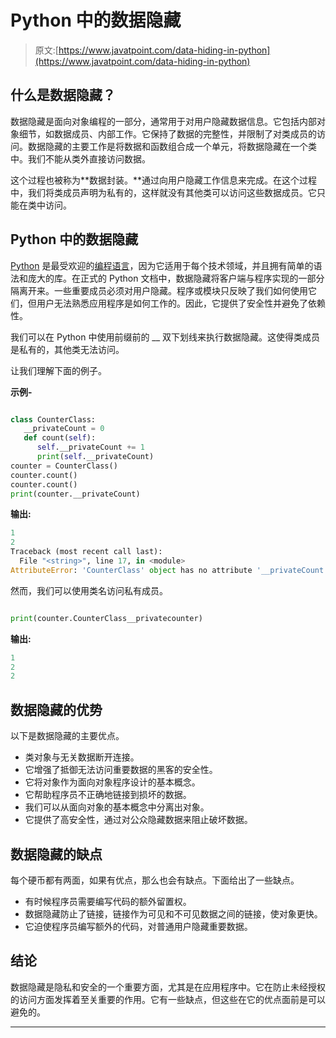 # Python 中的数据隐藏

> 原文:[https://www.javatpoint.com/data-hiding-in-python](https://www.javatpoint.com/data-hiding-in-python)

## 什么是数据隐藏？

数据隐藏是面向对象编程的一部分，通常用于对用户隐藏数据信息。它包括内部对象细节，如数据成员、内部工作。它保持了数据的完整性，并限制了对类成员的访问。数据隐藏的主要工作是将数据和函数组合成一个单元，将数据隐藏在一个类中。我们不能从类外直接访问数据。

这个过程也被称为**数据封装。**通过向用户隐藏工作信息来完成。在这个过程中，我们将类成员声明为私有的，这样就没有其他类可以访问这些数据成员。它只能在类中访问。

## Python 中的数据隐藏

[Python](https://www.javatpoint.com/python-tutorial) 是最受欢迎的[编程语言](https://www.javatpoint.com/programming-language)，因为它适用于每个技术领域，并且拥有简单的语法和庞大的库。在正式的 Python 文档中，数据隐藏将客户端与程序实现的一部分隔离开来。一些重要成员必须对用户隐藏。程序或模块只反映了我们如何使用它们，但用户无法熟悉应用程序是如何工作的。因此，它提供了安全性并避免了依赖性。

我们可以在 Python 中使用前缀前的 __ 双下划线来执行数据隐藏。这使得类成员是私有的，其他类无法访问。

让我们理解下面的例子。

**示例-**

```py

class CounterClass:
   __privateCount = 0
   def count(self):
      self.__privateCount += 1
      print(self.__privateCount)
counter = CounterClass()
counter.count()
counter.count()
print(counter.__privateCount)

```

**输出:**

```py
1
2
Traceback (most recent call last):
  File "<string>", line 17, in <module>
AttributeError: 'CounterClass' object has no attribute '__privateCount'

```

然而，我们可以使用类名访问私有成员。

```py

print(counter.CounterClass__privatecounter)

```

**输出:**

```py
1
2
2 

```

## 数据隐藏的优势

以下是数据隐藏的主要优点。

*   类对象与无关数据断开连接。
*   它增强了抵御无法访问重要数据的黑客的安全性。
*   它将对象作为面向对象程序设计的基本概念。
*   它帮助程序员不正确地链接到损坏的数据。
*   我们可以从面向对象的基本概念中分离出对象。
*   它提供了高安全性，通过对公众隐藏数据来阻止破坏数据。

## 数据隐藏的缺点

每个硬币都有两面，如果有优点，那么也会有缺点。下面给出了一些缺点。

*   有时候程序员需要编写代码的额外留置权。
*   数据隐藏防止了链接，链接作为可见和不可见数据之间的链接，使对象更快。
*   它迫使程序员编写额外的代码，对普通用户隐藏重要数据。

## 结论

数据隐藏是隐私和安全的一个重要方面，尤其是在应用程序中。它在防止未经授权的访问方面发挥着至关重要的作用。它有一些缺点，但这些在它的优点面前是可以避免的。

* * *